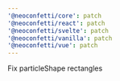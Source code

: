 ```yaml
---
'@neoconfetti/core': patch
'@neoconfetti/react': patch
'@neoconfetti/svelte': patch
'@neoconfetti/vanilla': patch
'@neoconfetti/vue': patch
---
```


Fix particleShape rectangles
